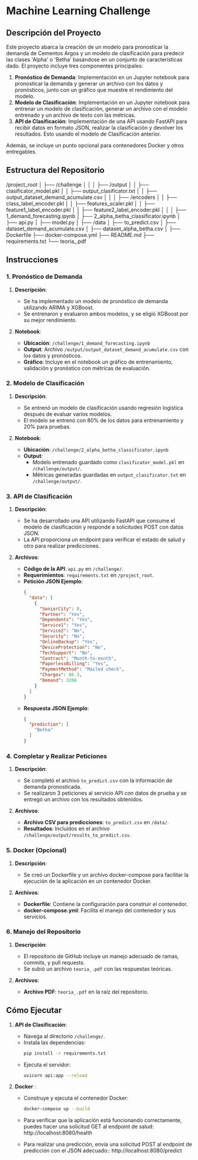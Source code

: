 # Machine Learning Challenge

## Descripción del Proyecto

Este proyecto abarca la creación de un modelo para pronosticar la demanda de Cementos Argos y un modelo de clasificación para predecir las clases 'Alpha' o 'Betha' basándose en un conjunto de características dado. El proyecto incluye tres componentes principales:

1. **Pronóstico de Demanda**: Implementación en un Jupyter notebook para pronosticar la demanda y generar un archivo con los datos y pronósticos, junto con un gráfico que muestre el rendimiento del modelo.
2. **Modelo de Clasificación**: Implementación en un Jupyter notebook para entrenar un modelo de clasificación, generar un archivo con el modelo entrenado y un archivo de texto con las métricas.
3. **API de Clasificación**: Implementación de una API usando FastAPI para recibir datos en formato JSON, realizar la clasificación y devolver los resultados. Esto usando el modelo de Clasificación anterior.

Además, se incluye un punto opcional para contenedores Docker y otros entregables.

## Estructura del Repositorio

/project_root
│
├── /challenge
│ │
│ ├── /output
│ │ ├── clasificator_model.pkl
│ │ ├── output_clasificator.txt
│ │ ├── output_dataset_demand_acumulate.csv
│ │
│ ├── /encoders
│ │ ├── class_label_encoder.pkl 
│ │ ├── features_scaler.pkl
│ │ ├── feature1_label_encoder.pkl
│ │ ├── feature2_label_encoder.pkl
│ │
│ ├── 1_demand_forecasting.ipynb
│ ├── 2_alpha_betha_classificator.ipynb
│ ├── api.py
│ ├── model.py
│
├── /data
│ ├── to_predict.csv
│ ├── dataset_demand_acumulate.csv 
│ ├── dataset_alpha_betha.csv
│
├── Dockerfile
├── docker-compose.yml
├── README.md
├── requirements.txt
└── teoria_.pdf



## Instrucciones

### 1. Pronóstico de Demanda

1. **Descripción**:
   - Se ha implementado un modelo de pronóstico de demanda utilizando ARIMA y XGBoost.
   - Se entrenaron y evaluaron ambos modelos, y se eligió XGBoost por su mejor rendimiento.

2. **Notebook**:
   - **Ubicación**: `/challenge/1_demand_forecasting.ipynb`
   - **Output**: Archivo `/output/output_dataset_demand_acumulate.csv` con los datos y pronósticos.
   - **Gráfico**: Incluye en el notebook un gráfico de entrenamiento, validación y pronóstico con métricas de evaluación.

### 2. Modelo de Clasificación

1. **Descripción**:
   - Se entrenó un modelo de clasificación usando regresión logística después de evaluar varios modelos.
   - El modelo se entrenó con 80% de los datos para entrenamiento y 20% para pruebas.

2. **Notebook**:
   - **Ubicación**: `/challenge/2_alpha_betha_classificator.ipynb`
   - **Output**: 
     - Modelo entrenado guardado como `clasificator_model.pkl` en `/challenge/output/`.
     - Métricas generadas guardadas en `output_clasificator.txt` en `/challenge/output/`.

### 3. API de Clasificación

1. **Descripción**:
   - Se ha desarrollado una API utilizando FastAPI que consume el modelo de clasificación y responde a solicitudes POST con datos JSON.
   - La API proporciona un endpoint para verificar el estado de salud y otro para realizar predicciones.

2. **Archivos**:
   - **Código de la API**: `api.py` en `/challenge/`.
   - **Requerimientos**: `requirements.txt` en `/project_root`.
   - **Petición JSON Ejemplo**:
     ```json
     {
       "data": [
         {
           "SeniorCity": 0,
           "Partner": "Yes",
           "Dependents": "Yes",
           "Service1": "Yes",
           "Service2": "No",
           "Security": "No",
           "OnlineBackup": "Yes",
           "DeviceProtection": "No",
           "TechSupport": "No",
           "Contract": "Month-to-month",
           "PaperlessBilling": "Yes",
           "PaymentMethod": "Mailed check",
           "Charges": 86.3,
           "Demand": 3266
         }
       ]
     }
     ```
   - **Respuesta JSON Ejemplo**:
     ```json
     {
       "prediction": [
         "Betha"
       ]
     }
     ```

### 4. Completar y Realizar Peticiones

1. **Descripción**:
   - Se completó el archivo `to_predict.csv` con la información de demanda pronosticada.
   - Se realizaron 3 peticiones al servicio API con datos de prueba y se entregó un archivo con los resultados obtenidos.

2. **Archivos**:
   - **Archivo CSV para predicciones**: `to_predict.csv` en `/data/`.
   - **Resultados**: Incluidos en el archivo `/challenge/output/results_to_predict.csv`.

### 5. Docker (Opcional)

1. **Descripción**:
   - Se creó un Dockerfile y un archivo docker-compose para facilitar la ejecución de la aplicación en un contenedor Docker.

2. **Archivos**:
   - **Dockerfile**: Contiene la configuración para construir el contenedor.
   - **docker-compose.yml**: Facilita el manejo del contenedor y sus servicios.

### 6. Manejo del Repositorio

1. **Descripción**:
   - El repositorio de GitHub incluye un manejo adecuado de ramas, commits, y pull requests.
   - Se subió un archivo `teoria_.pdf` con las respuestas teóricas.

2. **Archivos**:
   - **Archivo PDF**: `teoria_.pdf` en la raíz del repositorio.

## Cómo Ejecutar

1. **API de Clasificación**:
   - Navega al directorio `/challenge/`.
   - Instala las dependencias:
     ```bash
     pip install -r requirements.txt
     ```
   - Ejecuta el servidor:
     ```bash
     uvicorn api:app --reload
     ```

2. **Docker** :
   - Construye y ejecuta el contenedor Docker:
     ```bash
     docker-compose up --build
     ```
   - Para verificar que la aplicación está funcionando correctamente, puedes hacer una solicitud GET al endpoint de salud:
      http://localhost:8080/health

   - Para realizar una predicción, envía una solicitud POST al endpoint de predicción con el JSON adecuado::
      http://localhost:8080/predict

